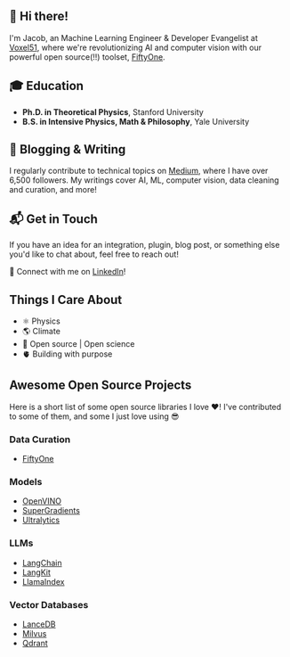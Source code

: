 ## 👋 Hi there! 

I'm Jacob, an Machine Learning Engineer & Developer Evangelist at [Voxel51](https://voxel51.com/), where we're revolutionizing AI and computer vision with our powerful open source(!!) toolset, [FiftyOne](https://github.com/voxel51/fiftyone).


## 🎓 Education
- **Ph.D. in Theoretical Physics**, Stanford University
- **B.S. in Intensive Physics, Math & Philosophy**, Yale University

  
## 📝 Blogging & Writing
I regularly contribute to technical topics on [Medium](https://medium.com/@jacob_marks), where I have over 6,500 followers. My writings cover AI, ML, computer vision, data cleaning and curation, and more!

## 📬 Get in Touch

If you have an idea for an integration, plugin, blog post, or something else you'd like to chat about, feel free to reach out!

🔗 Connect with me on [LinkedIn](https://www.linkedin.com/in/jacob-marks/)!

## Things I Care About

- ⚛️ Physics
- 🌎 Climate
- 📖 Open source | Open science
- 🫀 Building with purpose

## Awesome Open Source Projects
Here is a short list of some open source libraries I love ❤️! I've contributed to some of them, and some I just love using 😎 

### Data Curation
- [FiftyOne](https://github.com/voxel51/fiftyone)

### Models
- [OpenVINO](https://github.com/openvinotoolkit/openvino)
- [SuperGradients](https://www.supergradients.com/)
- [Ultralytics](https://github.com/ultralytics/ultralytics)

### LLMs
- [LangChain](https://github.com/langchain-ai/langchain)
- [LangKit](https://github.com/whylabs/langkit)
- [LlamaIndex](https://github.com/jerryjliu/llama_index)

### Vector Databases
- [LanceDB](https://github.com/lancedb/lancedb)
- [Milvus](https://github.com/milvus-io/milvus)
- [Qdrant](https://github.com/qdrant/qdrant)



<!--
**jacobmarks/jacobmarks** is a ✨ _special_ ✨ repository because its `README.md` (this file) appears on your GitHub profile.

Here are some ideas to get you started:

- 🔭 I’m currently working on ...
- 🌱 I’m currently learning ...
- 👯 I’m looking to collaborate on ...
- 🤔 I’m looking for help with ...
- 💬 Ask me about ...
- 📫 How to reach me: ...
- 😄 Pronouns: ...
- ⚡ Fun fact: ...
-->
